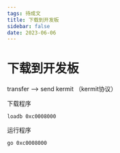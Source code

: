 ```yaml
---
tags: 待成文
title: 下载到开发板
sidebar: false
date: 2023-06-06
---
```

# 下载到开发板

transfer --> send kermit （kermit协议）

下载程序
```
loadb 0xc0008000
```

运行程序
```
go 0xc0008000
```